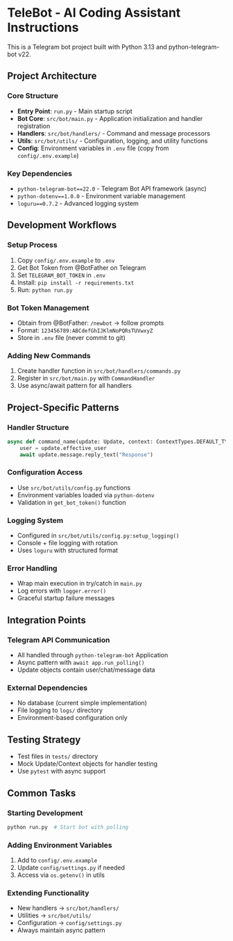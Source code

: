 # TeleBot - AI Coding Assistant Instructions

This is a Telegram bot project built with Python 3.13 and python-telegram-bot v22.

## Project Architecture

### Core Structure
- **Entry Point**: `run.py` - Main startup script
- **Bot Core**: `src/bot/main.py` - Application initialization and handler registration
- **Handlers**: `src/bot/handlers/` - Command and message processors
- **Utils**: `src/bot/utils/` - Configuration, logging, and utility functions
- **Config**: Environment variables in `.env` file (copy from `config/.env.example`)

### Key Dependencies
- `python-telegram-bot==22.0` - Telegram Bot API framework (async)
- `python-dotenv==1.0.0` - Environment variable management
- `loguru==0.7.2` - Advanced logging system

## Development Workflows

### Setup Process
1. Copy `config/.env.example` to `.env`
2. Get Bot Token from @BotFather on Telegram
3. Set `TELEGRAM_BOT_TOKEN` in `.env`
4. Install: `pip install -r requirements.txt`
5. Run: `python run.py`

### Bot Token Management
- Obtain from @BotFather: `/newbot` → follow prompts
- Format: `123456789:ABCdefGhIJKlmNoPQRsTUVwxyZ`
- Store in `.env` file (never commit to git)

### Adding New Commands
1. Create handler function in `src/bot/handlers/commands.py`
2. Register in `src/bot/main.py` with `CommandHandler`
3. Use async/await pattern for all handlers

## Project-Specific Patterns

### Handler Structure
```python
async def command_name(update: Update, context: ContextTypes.DEFAULT_TYPE):
    user = update.effective_user
    await update.message.reply_text("Response")
```

### Configuration Access
- Use `src/bot/utils/config.py` functions
- Environment variables loaded via `python-dotenv`
- Validation in `get_bot_token()` function

### Logging System
- Configured in `src/bot/utils/config.py:setup_logging()`
- Console + file logging with rotation
- Uses `loguru` with structured format

### Error Handling
- Wrap main execution in try/catch in `main.py`
- Log errors with `logger.error()`
- Graceful startup failure messages

## Integration Points

### Telegram API Communication
- All handled through `python-telegram-bot` Application
- Async pattern with `await app.run_polling()`
- Update objects contain user/chat/message data

### External Dependencies
- No database (current simple implementation)
- File logging to `logs/` directory
- Environment-based configuration only

## Testing Strategy
- Test files in `tests/` directory
- Mock Update/Context objects for handler testing
- Use `pytest` with async support

## Common Tasks

### Starting Development
```bash
python run.py  # Start bot with polling
```

### Adding Environment Variables
1. Add to `config/.env.example`
2. Update `config/settings.py` if needed
3. Access via `os.getenv()` in utils

### Extending Functionality
- New handlers → `src/bot/handlers/`
- Utilities → `src/bot/utils/`
- Configuration → `config/settings.py`
- Always maintain async pattern
